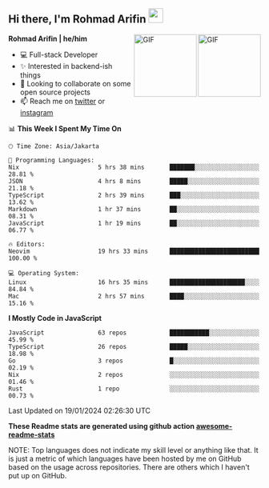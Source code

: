 ## Hi there, I'm Rohmad Arifin <img src="https://github.com/TheDudeThatCode/TheDudeThatCode/blob/master/Assets/Hi.gif" width="29px">

<img align="right" alt="GIF" height="125px" src="https://i.giphy.com/media/LMt9638dO8dftAjtco/200.webp" />
<img align="right" alt="GIF" height="125px" src="https://media3.giphy.com/media/ln7z2eWriiQAllfVcn/200w.webp" />

**Rohmad Arifin | he/him**

- 💻 Full-stack Developer
- ✨ Interested in backend-ish things
- 👯 Looking to collaborate on some open source projects
- 📫 Reach me on [twitter](https://twitter.com/arifinoid) or [instagram](https://instagram.com/arifinoid)

<!--
**arifinoid/arifinoid** is a ✨ _special_ ✨ repository because its `README.md` (this file) appears on your GitHub profile.

Here are some ideas to get you started:

- 🔭 I’m currently working on ...
- 🌱 I’m currently learning ...
- 👯 I’m looking to collaborate on ...
- 🤔 I’m looking for help with ...
- 💬 Ask me about ...
- 📫 How to reach me: ...
- 😄 Pronouns: ...
- ⚡ Fun fact: ...
-->

<!--START_SECTION:waka-->
📊 **This Week I Spent My Time On** 

```text
🕑︎ Time Zone: Asia/Jakarta

💬 Programming Languages: 
Nix                      5 hrs 38 mins       ███████░░░░░░░░░░░░░░░░░░   28.81 % 
JSON                     4 hrs 8 mins        █████░░░░░░░░░░░░░░░░░░░░   21.18 % 
TypeScript               2 hrs 39 mins       ███░░░░░░░░░░░░░░░░░░░░░░   13.62 % 
Markdown                 1 hr 37 mins        ██░░░░░░░░░░░░░░░░░░░░░░░   08.31 % 
JavaScript               1 hr 19 mins        ██░░░░░░░░░░░░░░░░░░░░░░░   06.77 % 

🔥 Editors: 
Neovim                   19 hrs 33 mins      █████████████████████████   100.00 % 

💻 Operating System: 
Linux                    16 hrs 35 mins      █████████████████████░░░░   84.84 % 
Mac                      2 hrs 57 mins       ████░░░░░░░░░░░░░░░░░░░░░   15.16 % 
```

**I Mostly Code in JavaScript** 

```text
JavaScript               63 repos            ███████████░░░░░░░░░░░░░░   45.99 % 
TypeScript               26 repos            █████░░░░░░░░░░░░░░░░░░░░   18.98 % 
Go                       3 repos             █░░░░░░░░░░░░░░░░░░░░░░░░   02.19 % 
Nix                      2 repos             ░░░░░░░░░░░░░░░░░░░░░░░░░   01.46 % 
Rust                     1 repo              ░░░░░░░░░░░░░░░░░░░░░░░░░   00.73 % 
```




 Last Updated on 19/01/2024 02:26:30 UTC
<!--END_SECTION:waka-->

**These Readme stats are generated using github action [awesome-readme-stats](https://github.com/anmol098/waka-readme-stats)**

NOTE: Top languages does not indicate my skill level or anything like that. It is just a metric of which languages have been hosted by me on GitHub based on the usage across repositories. There are others which I haven't put up on GitHub.

